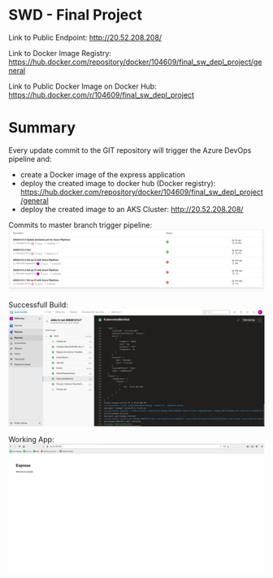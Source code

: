 # SWD - Final Project
Link to Public Endpoint: http://20.52.208.208/ <br />

Link to Docker Image Registry: https://hub.docker.com/repository/docker/104609/final_sw_depl_project/general <br />

Link to Public Docker Image on Docker Hub: https://hub.docker.com/r/104609/final_sw_depl_project <br />

# Summary
Every update commit to the GIT repository will trigger the Azure DevOps pipeline and:
- create a Docker image of the express application
- deploy the created image to docker hub (Docker registry): https://hub.docker.com/repository/docker/104609/final_sw_depl_project/general
- deploy the created image to an AKS Cluster: http://20.52.208.208/

Commits to master branch trigger pipeline:
![pipeline trigger](devops.png)

Successfull Build:
![build](cmd.png)

Working App:
![working app](workingApp.png)




